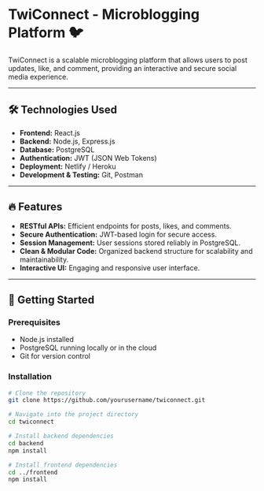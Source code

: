 # TwiConnect - Microblogging Platform 🐦

TwiConnect is a scalable microblogging platform that allows users to post updates, like, and comment, providing an interactive and secure social media experience.

---

## 🛠️ Technologies Used
- **Frontend:** React.js
- **Backend:** Node.js, Express.js
- **Database:** PostgreSQL
- **Authentication:** JWT (JSON Web Tokens)
- **Deployment:** Netlify / Heroku
- **Development & Testing:** Git, Postman

---

## 🔥 Features
- **RESTful APIs:** Efficient endpoints for posts, likes, and comments.
- **Secure Authentication:** JWT-based login for secure access.
- **Session Management:** User sessions stored reliably in PostgreSQL.
- **Clean & Modular Code:** Organized backend structure for scalability and maintainability.
- **Interactive UI:** Engaging and responsive user interface.

---

## 🚀 Getting Started

### Prerequisites
- Node.js installed
- PostgreSQL running locally or in the cloud
- Git for version control

### Installation
```bash
# Clone the repository
git clone https://github.com/yourusername/twiconnect.git

# Navigate into the project directory
cd twiconnect

# Install backend dependencies
cd backend
npm install

# Install frontend dependencies
cd ../frontend
npm install
